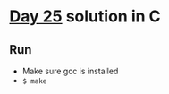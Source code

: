 # [Day 25](https://adventofcode.com/2021/day/25) solution in C

## Run

- Make sure gcc is installed
- `$ make`
